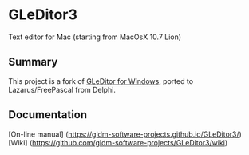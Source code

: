 # GLeDitor3

Text editor for Mac (starting from MacOsX 10.7 Lion)

## Summary

This project is a fork of [GLeDitor for Windows](https://gleditor.sf.net), ported to Lazarus/FreePascal from Delphi.

## Documentation

[On-line manual] (https://gldm-software-projects.github.io/GLeDitor3/)
[Wiki] (https://github.com/gldm-software-projects/GLeDitor3/wiki)
